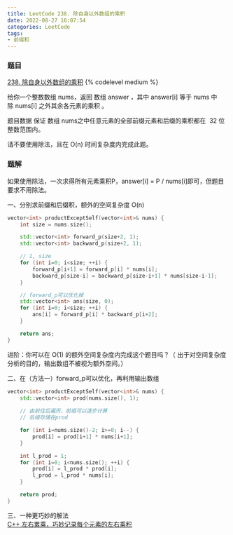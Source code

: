 ```yaml
---
title: LeetCode 238. 除自身以外数组的乘积
date: 2022-08-27 16:07:54
categories: LeetCode
tags:
- 前缀和
---
```


### 题目
[238. 除自身以外数组的乘积](https://leetcode.cn/problems/product-of-array-except-self/)
{% codelevel medium %}

给你一个整数数组 nums，返回 数组 answer ，其中 answer[i] 等于 nums 中除 nums[i] 之外其余各元素的乘积 。
<!-- more -->

题目数据 保证 数组 nums之中任意元素的全部前缀元素和后缀的乘积都在  32 位 整数范围内。

请不要使用除法，且在 O(n) 时间复杂度内完成此题。

### 题解
如果使用除法，一次求得所有元素乘积P，answer[i] = P / nums[i]即可，但题目要求不用除法。

一、分别求前缀和后缀积，额外的空间复杂度 O(n)
``` cpp
vector<int> productExceptSelf(vector<int>& nums) {
    int size = nums.size();

    std::vector<int> forward_p(size+2, 1);
    std::vector<int> backward_p(size+2, 1);

    // 1, size
    for (int i=0; i<size; ++i) {
        forward_p[i+1] = forward_p[i] * nums[i];
        backward_p[size-i] = backward_p[size-i+1] * nums[size-i-1];
    }

    // forward_p可以优化掉
    std::vector<int> ans(size, 0);
    for (int i=0; i<size; ++i) {
        ans[i] = forward_p[i] * backward_p[i+2];
    }

    return ans;
}
```

进阶：你可以在 O(1) 的额外空间复杂度内完成这个题目吗？（ 出于对空间复杂度分析的目的，输出数组不被视为额外空间。）

二、在（方法一）forward_p可以优化，再利用输出数组
``` cpp
vector<int> productExceptSelf(vector<int>& nums) {
    std::vector<int> prod(nums.size(), 1);
    
    // 由前往后遍历，前缀可以逐步计算
    // 后缀存储在prod

    for (int i=nums.size()-2; i>=0; i--) {
        prod[i] = prod[i+1] * nums[i+1];
    }

    int l_prod = 1;
    for (int i=0; i<nums.size(); ++i) {
        prod[i] = l_prod * prod[i];
        l_prod = l_prod * nums[i];
    }

    return prod;
}
```

三、一种更巧妙的解法  
[C++ 左右累乘，巧妙记录每个元素的左右乘积](https://leetcode.cn/problems/product-of-array-except-self/comments/59944/)
